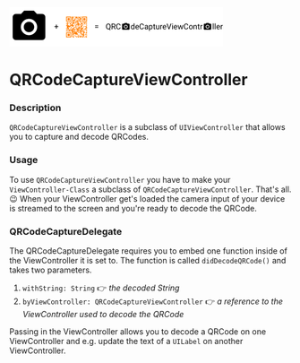 <img src="logo.png" height="70">

# QRCodeCaptureViewController

### Description

`QRCodeCaptureViewController` is a subclass of `UIViewController` that allows you to capture and decode QRCodes.

### Usage

To use `QRCodeCaptureViewController` you have to make your `ViewController-Class` a subclass of `QRCodeCaptureViewController`. That's all. 😉 When your ViewController get's loaded the camera input of your device is streamed to the screen and you're ready to decode the QRCode.

### QRCodeCaptureDelegate

The QRCodeCaptureDelegate requires you to embed one function inside of the ViewController it is set to. The function is called `didDecodeQRCode()` and takes two parameters.

1. `withString: String` 👉 *the decoded String*
2. `byViewController: QRCodeCaptureViewController` 👉 *a reference to the ViewController used to decode the QRCode*

Passing in the ViewController allows you to decode a QRCode on one ViewController and e.g. update the text of a `UILabel` on another ViewController.
